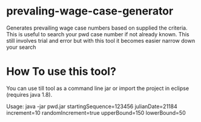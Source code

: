 # prevaling-wage-case-generator
Generates prevailing wage case numbers based on supplied the criteria. This is useful to search your pwd case number if not already known. This still involves trial and error but with this tool it becomes easier narrow down your search

# How To use this tool?
You can use till tool as a command line jar or  import the project in eclipse (requires java 1.8).

Usage: 
java -jar pwd.jar startingSequence=123456 julianDate=21184 increment=10 randomIncrement=true upperBound=150 lowerBound=50
